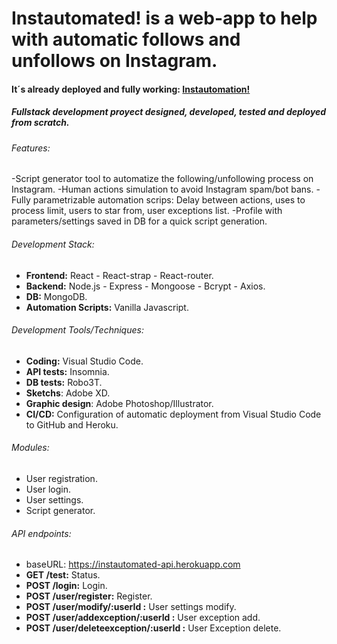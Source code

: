# Instautomated! is a web-app to help with automatic follows and unfollows on Instagram.

#### It´s already deployed and fully working: [Instautomation!](https://instautomated.herokuapp.com/)

##### Fullstack development proyect designed, developed, tested and deployed from scratch.

###### Features:
-Script generator tool to automatize the following/unfollowing process on Instagram.
-Human actions simulation to avoid Instagram spam/bot bans.
-Fully parametrizable automation scrips: Delay between actions, uses to process limit, users to star from, user exceptions list.
-Profile with parameters/settings saved in DB for a quick script generation.

###### Development Stack:

- **Frontend:** React - React-strap - React-router.
- **Backend:** Node.js - Express - Mongoose -  Bcrypt - Axios.
- **DB:** MongoDB.
- **Automation Scripts:** Vanilla Javascript.

###### Development Tools/Techniques:

- **Coding:** Visual Studio Code.
- **API tests:** Insomnia.
- **DB tests:** Robo3T.
- **Sketchs**: Adobe XD.
- **Graphic design**: Adobe Photoshop/Illustrator.
- **CI/CD:** Configuration of automatic deployment from Visual Studio Code to GitHub and Heroku.

###### Modules:
- User registration.
- User login.
- User settings.
- Script generator.

###### API endpoints:
- baseURL: https://instautomated-api.herokuapp.com
- **GET /test:** Status.
- **POST /login:** Login.
- **POST /user/register:** Register.
- **POST /user/modify/:userId :** User settings modify.
- **POST /user/addexception/:userId :** User exception add.
- **POST /user/deleteexception/:userId :** User Exception delete.



